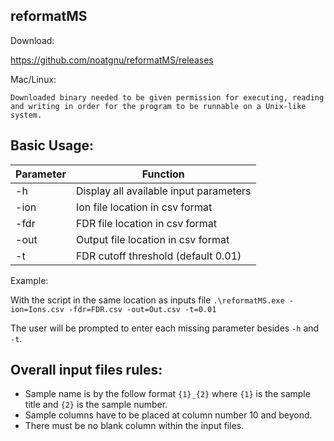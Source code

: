 reformatMS
---
Download:

https://github.com/noatgnu/reformatMS/releases

Mac/Linux:

`Downloaded binary needed to be given permission for executing, reading and writing in order for the program to be runnable on a Unix-like system.`

Basic Usage: 
--
Parameter|Function
---|---
-h|Display all available input parameters
-ion|Ion file location in csv format
-fdr|FDR file location in csv format
-out|Output file location in csv format
-t|FDR cutoff threshold (default 0.01)

Example: 

With the script in the same location as inputs file
`.\reformatMS.exe -ion=Ions.csv -fdr=FDR.csv -out=Out.csv -t=0.01`

The user will be prompted to enter each missing parameter besides `-h` and `-t`.

Overall input files rules:
--
- Sample name is by the follow format `{1}_{2}` where `{1}` is the sample title and `{2}` is the sample number.
- Sample columns have to be placed at column number 10 and beyond.
- There must be no blank column within the input files.